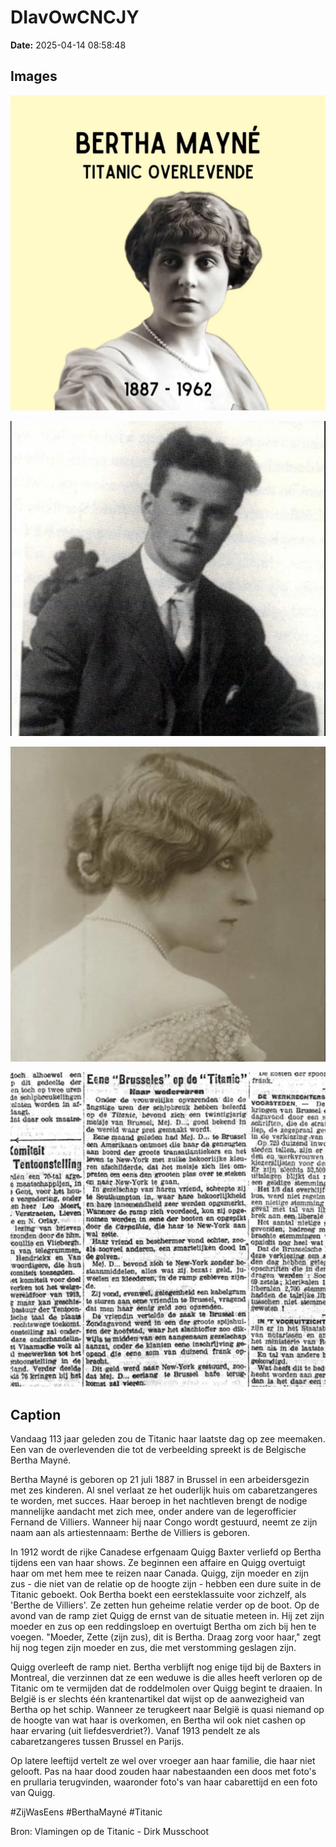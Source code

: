 # DIavOwCNCJY

**Date:** 2025-04-14 08:58:48

## Images

![Image](../images/DIavOwCNCJY_0.webp)

![Image](../images/DIavOwCNCJY_1.webp)

![Image](../images/DIavOwCNCJY_2.webp)

![Image](../images/DIavOwCNCJY_3.webp)

## Caption

Vandaag 113 jaar geleden zou de Titanic haar laatste dag op zee meemaken. Een van de overlevenden die tot de verbeelding spreekt is de Belgische Bertha Mayné. 

Bertha Mayné is geboren op 21 juli 1887 in Brussel in een arbeidersgezin met zes kinderen. Al snel verlaat ze het ouderlijk huis om cabaretzangeres te worden, met succes. Haar beroep in het nachtleven brengt de nodige mannelijke aandacht met zich mee, onder andere van de legerofficier Fernand de Villiers. Wanneer hij naar Congo wordt gestuurd, neemt ze zijn naam aan als artiestennaam: Berthe de Villiers is geboren.

In 1912 wordt de rijke Canadese erfgenaam Quigg Baxter verliefd op Bertha tijdens een van haar shows. Ze beginnen een affaire en Quigg overtuigt haar om met hem mee te reizen naar Canada. Quigg, zijn moeder en zijn zus - die niet van de relatie op de hoogte zijn - hebben een dure suite in de Titanic geboekt. Ook Bertha boekt een eersteklassuite voor zichzelf, als 'Berthe de Villiers'. Ze zetten hun geheime relatie verder op de boot. Op de avond van de ramp ziet Quigg de ernst van de situatie meteen in. Hij zet zijn moeder en zus op een reddingsloep en overtuigt Bertha om zich bij hen te voegen. "Moeder, Zette (zijn zus), dit is Bertha. Draag zorg voor haar," zegt hij nog tegen zijn moeder en zus, die met verstomming geslagen zijn.

Quigg overleeft de ramp niet. Bertha verblijft nog enige tijd bij de Baxters in Montreal, die verzinnen dat ze een weduwe is die alles heeft verloren op de Titanic om te vermijden dat de roddelmolen over Quigg begint te draaien. In België is er slechts één krantenartikel dat wijst op de aanwezigheid van Bertha op het schip. Wanneer ze terugkeert naar België is quasi niemand op de hoogte van wat haar is overkomen, en Bertha wil ook niet cashen op haar ervaring (uit liefdesverdriet?). Vanaf 1913 pendelt ze als cabaretzangeres tussen Brussel en Parijs.

Op latere leeftijd vertelt ze wel over vroeger aan haar familie, die haar niet gelooft. Pas na haar dood zouden haar nabestaanden een doos met foto's en prullaria terugvinden, waaronder foto's van haar cabarettijd en een foto van Quigg. 

#ZijWasEens #BerthaMayné #Titanic

Bron: Vlamingen op de Titanic - Dirk Musschoot

